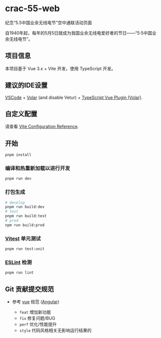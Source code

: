 # crac-55-web

纪念“5.5中国业余无线电节”空中通联活动页面

自1940年起，每年的5月5日就成为我国业余无线电爱好者的节日——“5·5中国业余无线电节”。

## 项目信息

本项目基于 Vue 3.x + Vite 开发，使用 TypeScript 开发。

## 建议的IDE设置

[VSCode](https://code.visualstudio.com/) + [Volar](https://marketplace.visualstudio.com/items?itemName=Vue.volar) (and disable Vetur) + [TypeScript Vue Plugin (Volar)](https://marketplace.visualstudio.com/items?itemName=Vue.vscode-typescript-vue-plugin).

## 自定义配置

请查看 [Vite Configuration Reference](https://vitejs.dev/config/).

## 开始

```sh
pnpm install
```

### 编译和热重新加载以进行开发

```sh
pnpm run dev
```

### 打包生成

```sh
# develop
pnpm run build:dev
# test
pnpm run build:test
# prod
npm run build:prod
```

### [Vitest](https://vitest.dev/) 单元测试

```sh
pnpm run test:unit
```

### [ESLint](https://eslint.org/) 检测

```sh
pnpm run lint
```

## Git 贡献提交规范

- 参考 [vue](https://github.com/vuejs/vue/blob/dev/.github/COMMIT_CONVENTION.md) 规范 ([Angular](https://github.com/conventional-changelog/conventional-changelog/tree/master/packages/conventional-changelog-angular))

  - `feat` 增加新功能
  - `fix` 修复问题/BUG
  - `perf` 优化/性能提升
  - `style` 代码风格相关无影响运行结果的
